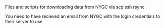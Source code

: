 Files and scripts for downloading data from NYGC via scp ssh rsync

You need to have recieved an email from NYGC with the login credentials to their server to use
